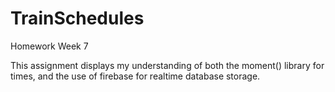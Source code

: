 # TrainSchedules
Homework Week 7 

This assignment displays my understanding of both the moment() library for times, and the use of firebase for realtime database storage. 